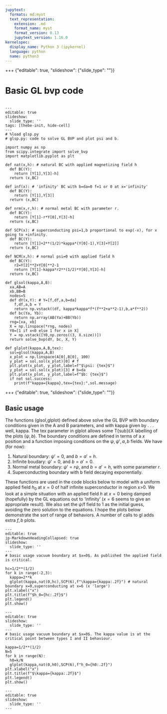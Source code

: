 ```yaml
---
jupytext:
  formats: md:myst
  text_representation:
    extension: .md
    format_name: myst
    format_version: 0.13
    jupytext_version: 1.16.0
kernelspec:
  display_name: Python 3 (ipykernel)
  language: python
  name: python3
---
```


+++ {"editable": true, "slideshow": {"slide_type": ""}}

# Basic GL bvp code



```{include} live.md
```

```{code-cell} ipython3
---
editable: true
slideshow:
  slide_type: ''
tags: [thebe-init, hide-cell]
---
# %load glsp.py
# glsp.py: code to solve GL BVP and plot psi and b.

import numpy as np
from scipy.integrate import solve_bvp
import matplotlib.pyplot as plt

def nat(x,h): # natural BC with applied magnetizing field h
  def BC(Y):
    return [Y[1],Y[3]-h]
  return (x,BC)

def inf(x): # 'infinity' BC with b=da=0 f=1 or 0 at x='infinity'
  def BC(Y):
    return [Y[1],Y[3]]
  return (x,BC)

def nrm(x,r,h): # normal metal BC with parameter r.
  def BC(Y):
    return [Y[1]-r*Y[0],Y[3]-h]
  return (x,BC)

def SCP(x): # superconducting psi=1,b proportional to exp(-x), for x going to +infinity.
  def BC(Y):
    return [Y[1]+2**(1/2)*kappa*(Y[0]-1),Y[3]+Y[2]]
  return (x,BC)

def NCM(x,h): # normal psi=0 with applied field h
  def BC(Y):
    r2=Y[2]**2+Y[0]**2-1
    return [Y[1]-kappa*r2**(1/2)*Y[0],Y[3]-h]
  return (x,BC)

def glsol(kappa,A,B):
  xa,AB=A
  xb,BB=B
  nodes=5
  def dY(x,Y): # Y=[f,df,a,b=da]
    f,df,a,b = Y
    return np.vstack((df, kappa*kappa*f*(f**2+a**2-1),b,a*f**2))
  def bc(Ya, Yb):
    return np.array(AB(Ya)+BB(Yb))
  rng=[xa, xb]
  X = np.linspace(*rng, nodes)
  Y0=[1 if x<0 else 1 for x in X]
  Y = np.vstack([Y0,np.zeros((3, X.size))])
  return solve_bvp(dY, bc, X, Y)

def glplot(kappa,A,B,tex):
  sol=glsol(kappa,A,B)
  x_plot = np.linspace(A[0],B[0], 100)
  y_plot = sol.sol(x_plot)[0] # f
  plt.plot(x_plot, y_plot,label=f"$\psi: {tex}$")
  y_plot = sol.sol(x_plot)[3] # b=da
  plt.plot(x_plot, y_plot,label=f"$b: {tex}$")
  if not sol.success:
    print(f"kappa={kappa},tex={tex}:",sol.message)
```

+++ {"editable": true, "slideshow": {"slide_type": ""}}

## Basic usage

The functions (glsol,glplot) defined above solve the GL BVP with boundary conditions given in the A and B parameters, and with kappa given by . . . well, kappa. The tex parameter in glplot allows some T{sub}`E`X labelling of the plots ($\psi,b$). The boundary conditions are defined in terms of a $x$ position and a function imposing conditions on the $\psi,\psi',a,b$ fields. We have (for now):

1. Natural boundary: $\psi'=0$, and $b=a'=h$.
2. Infinite boudary: $\psi'=0$, and $b=a'=0$.
3. Normal metal boundary: $\psi'=r\psi$, and $b=a'=h$, with some parameter $r$.
4. Superconducting boundary with b field decaying exponentially.
   
These functions are used in the code blocks below to model with a uniform applied field $h_0$ at $x=0$ of half infinite superconductor in region x&gt;0. We look at a simple situation with an applied field $h$ at $x=0$ being damped (hopefully) by the GL equations out to &lsquo;infinity&rsquo; ($x=6$ seems to give an appropriate result). We also set the $\psi$/f field to 1 as the initial guess, avoiding the zero solution to the equations. I hope the plots below demonstrate the sort of range of behaviors. A number of calls to gl adds extra $f,b$ plots.

```{code-cell} ipython3
---
editable: true
jp-MarkdownHeadingCollapsed: true
slideshow:
  slide_type: ''
---
# basic usage vacuum boundary at $x=0$. As published the applied field is critical.

hc=1/2**(1/2)
for k in range(-2,3):
  kappa=2**k
  glplot(kappa,nat(0,hc),SCP(6),f"\kappa={kappa:.2f}") # natural boundary x=0,superconducting at x=6 (x 'large')
plt.xlabel("x")
plt.title(f"$h_0={hc:.2f}$")
plt.legend()
plt.show()
```

```{code-cell} ipython3
---
editable: true
slideshow:
  slide_type: ''
---
# basic usage vacuum boundary at $x=0$. The kappa value is at the critical point between types I and II behaviour.

kappa=1/2**(1/2)
N=5
for k in range(N):
  h0=k/N
  glplot(kappa,nat(0,h0),SCP(6),f"h_0={h0:.2f}")
plt.xlabel("x")
plt.title(f"$\kappa={kappa:.2f}$")
plt.legend()
plt.show()
```

```{code-cell} ipython3
---
editable: true
slideshow:
  slide_type: ''
---

```
